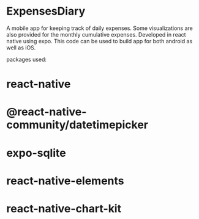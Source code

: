 # ExpensesDiary
A mobile app for keeping track of daily expenses. Some visualizations are also provided for the monthly cumulative expenses.
Developed in react native using expo. 
This code can be used to build app for both android as well as iOS.

packages used:
# react-native
# @react-native-community/datetimepicker
# expo-sqlite
# react-native-elements
# react-native-chart-kit


